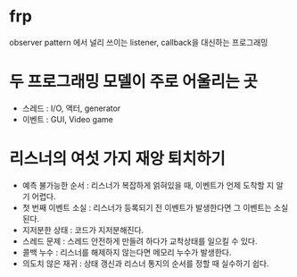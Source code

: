 # frp
observer pattern 에서 널리 쓰이는 listener, callback을 대신하는 프로그래밍

# 두 프로그래밍 모델이 주로 어울리는 곳
- 스레드 : I/O, 액터, generator
- 이벤트 : GUI, Video game

# 리스너의 여섯 가지 재앙 퇴치하기
- 예측 불가능한 순서 : 리스너가 복잡하게 얽혀있을 때, 이벤트가 언제 도착할 지 알기 어렵다.
- 첫 번째 이벤트 소실 : 리스너가 등록되기 전 이벤트가 발생한다면 그 이벤트는 소실된다.
- 지저분한 상태 : 코드가 지저분해진다.
- 스레드 문제 : 스레드 안전하게 만들려 하다가 교착상태를 일으킬 수 있다.
- 콜백 누수 : 리스너를 해제하지 않는다면 메모리 누수가 발생한다.
- 의도치 않은 재귀 : 상태 갱신과 리스너 통지의 순서를 정할 때 실수하기 쉽다.
